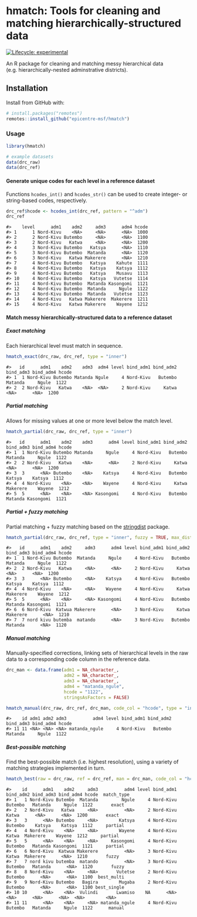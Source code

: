 
<!-- README.md is generated from README.Rmd. Please edit that file -->

# hmatch: Tools for cleaning and matching hierarchically-structured data

<!-- badges: start -->

[![Lifecycle:
experimental](https://img.shields.io/badge/lifecycle-experimental-orange.svg)](https://www.tidyverse.org/lifecycle/#experimental)
<!-- badges: end -->

An R package for cleaning and matching messy hierarchical data
(e.g. hierarchically-nested adminstrative districts).

## Installation

Install from GitHub with:

``` r
# install.packages("remotes")
remotes::install_github("epicentre-msf/hmatch")
```

### Usage

``` r
library(hmatch)

# example datasets
data(drc_raw)
data(drc_ref)
```

#### Generate unique codes for each level in a reference dataset

Functions `hcodes_int()` and `hcodes_str()` can be used to create
integer- or string-based codes, respectively.

``` r
drc_ref$hcode <- hcodes_int(drc_ref, pattern = "^adm")
drc_ref
```

    #>    level      adm1    adm2     adm3      adm4 hcode
    #> 1      1 Nord-Kivu    <NA>     <NA>      <NA>  1000
    #> 2      2 Nord-Kivu Butembo     <NA>      <NA>  1100
    #> 3      2 Nord-Kivu   Katwa     <NA>      <NA>  1200
    #> 4      3 Nord-Kivu Butembo   Katsya      <NA>  1110
    #> 5      3 Nord-Kivu Butembo  Matanda      <NA>  1120
    #> 6      3 Nord-Kivu   Katwa Makerere      <NA>  1210
    #> 7      4 Nord-Kivu Butembo   Katsya    Kahute  1111
    #> 8      4 Nord-Kivu Butembo   Katsya    Katsya  1112
    #> 9      4 Nord-Kivu Butembo   Katsya    Musavu  1113
    #> 10     4 Nord-Kivu Butembo   Katsya   Vutetse  1114
    #> 11     4 Nord-Kivu Butembo  Matanda Kasongomi  1121
    #> 12     4 Nord-Kivu Butembo  Matanda     Ngule  1122
    #> 13     4 Nord-Kivu Butembo  Matanda   Vutetse  1123
    #> 14     4 Nord-Kivu   Katwa Makerere  Makerere  1211
    #> 15     4 Nord-Kivu   Katwa Makerere    Wayene  1212

#### Match messy hierarchically-structured data to a reference dataset

##### Exact matching

Each hierarchical level must match in
    sequence.

``` r
hmatch_exact(drc_raw, drc_ref, type = "inner")
```

    #>   id      adm1    adm2    adm3  adm4 level bind_adm1 bind_adm2 bind_adm3 bind_adm4 hcode
    #> 1  1 Nord-Kivu Butembo Matanda Ngule     4 Nord-Kivu   Butembo   Matanda     Ngule  1122
    #> 2  2 Nord-Kivu   Katwa    <NA>  <NA>     2 Nord-Kivu     Katwa      <NA>      <NA>  1200

##### Partial matching

Allows for missing values at one or more level below the match
    level.

``` r
hmatch_partial(drc_raw, drc_ref, type = "inner")
```

    #>   id      adm1    adm2    adm3      adm4 level bind_adm1 bind_adm2 bind_adm3 bind_adm4 hcode
    #> 1  1 Nord-Kivu Butembo Matanda     Ngule     4 Nord-Kivu   Butembo   Matanda     Ngule  1122
    #> 2  2 Nord-Kivu   Katwa    <NA>      <NA>     2 Nord-Kivu     Katwa      <NA>      <NA>  1200
    #> 3  3      <NA> Butembo    <NA>    Katsya     4 Nord-Kivu   Butembo    Katsya    Katsya  1112
    #> 4  4 Nord-Kivu    <NA>    <NA>    Wayene     4 Nord-Kivu     Katwa  Makerere    Wayene  1212
    #> 5  5      <NA>    <NA>    <NA> Kasongomi     4 Nord-Kivu   Butembo   Matanda Kasongomi  1121

##### Partial + fuzzy matching

Partial matching + fuzzy matching based on the
[stringdist](https://github.com/markvanderloo/stringdist)
package.

``` r
hmatch_partial(drc_raw, drc_ref, type = "inner", fuzzy = TRUE, max_dist = 2)
```

    #>   id      adm1    adm2     adm3      adm4 level bind_adm1 bind_adm2 bind_adm3 bind_adm4 hcode
    #> 1  1 Nord-Kivu Butembo  Matanda     Ngule     4 Nord-Kivu   Butembo   Matanda     Ngule  1122
    #> 2  2 Nord-Kivu   Katwa     <NA>      <NA>     2 Nord-Kivu     Katwa      <NA>      <NA>  1200
    #> 3  3      <NA> Butembo     <NA>    Katsya     4 Nord-Kivu   Butembo    Katsya    Katsya  1112
    #> 4  4 Nord-Kivu    <NA>     <NA>    Wayene     4 Nord-Kivu     Katwa  Makerere    Wayene  1212
    #> 5  5      <NA>    <NA>     <NA> Kasongomi     4 Nord-Kivu   Butembo   Matanda Kasongomi  1121
    #> 6  6 Nord-Kivu  Katwua Makerere      <NA>     3 Nord-Kivu     Katwa  Makerere      <NA>  1210
    #> 7  7 nord kivu butemba  matando      <NA>     3 Nord-Kivu   Butembo   Matanda      <NA>  1120

##### Manual matching

Manually-specified corrections, linking sets of hierarchical levels in
the raw data to a corresponding code column in the reference data.

``` r
drc_man <- data.frame(adm1 = NA_character_,
                      adm2 = NA_character_,
                      adm3 = NA_character_,
                      adm4 = "matanda_ngule",
                      hcode = "1122",
                      stringsAsFactors = FALSE)

hmatch_manual(drc_raw, drc_ref, drc_man, code_col = "hcode", type = "inner")
```

    #>    id adm1 adm2 adm3          adm4 level bind_adm1 bind_adm2 bind_adm3 bind_adm4 hcode
    #> 11 11 <NA> <NA> <NA> matanda_ngule     4 Nord-Kivu   Butembo   Matanda     Ngule  1122

##### Best-possible matching

Find the best-possible match (i.e. highest resolution), using a variety
of matching strategies implemented in
turn.

``` r
hmatch_best(raw = drc_raw, ref = drc_ref, man = drc_man, code_col = "hcode")
```

    #>    id      adm1    adm2     adm3          adm4 level bind_adm1 bind_adm2 bind_adm3 bind_adm4 hcode  match_type
    #> 1   1 Nord-Kivu Butembo  Matanda         Ngule     4 Nord-Kivu   Butembo   Matanda     Ngule  1122       exact
    #> 2   2 Nord-Kivu   Katwa     <NA>          <NA>     2 Nord-Kivu     Katwa      <NA>      <NA>  1200       exact
    #> 3   3      <NA> Butembo     <NA>        Katsya     4 Nord-Kivu   Butembo    Katsya    Katsya  1112     partial
    #> 4   4 Nord-Kivu    <NA>     <NA>        Wayene     4 Nord-Kivu     Katwa  Makerere    Wayene  1212     partial
    #> 5   5      <NA>    <NA>     <NA>     Kasongomi     4 Nord-Kivu   Butembo   Matanda Kasongomi  1121     partial
    #> 6   6 Nord-Kivu  Katwua Makerere          <NA>     3 Nord-Kivu     Katwa  Makerere      <NA>  1210       fuzzy
    #> 7   7 nord kivu butemba  matando          <NA>     3 Nord-Kivu   Butembo   Matanda      <NA>  1120       fuzzy
    #> 8   8 Nord-Kivu    <NA>     <NA>       Vutetse     2 Nord-Kivu   Butembo      <NA>      <NA>  1100  best_multi
    #> 9   9 Nord-Kivu Butembo   Bagira        Mugaba     2 Nord-Kivu   Butembo      <NA>      <NA>  1100 best_single
    #> 10 10      <NA>    <NA>  Vulindi       Lwamiso    NA      <NA>      <NA>      <NA>      <NA>  <NA>        <NA>
    #> 11 11      <NA>    <NA>     <NA> matanda_ngule     4 Nord-Kivu   Butembo   Matanda     Ngule  1122      manual
